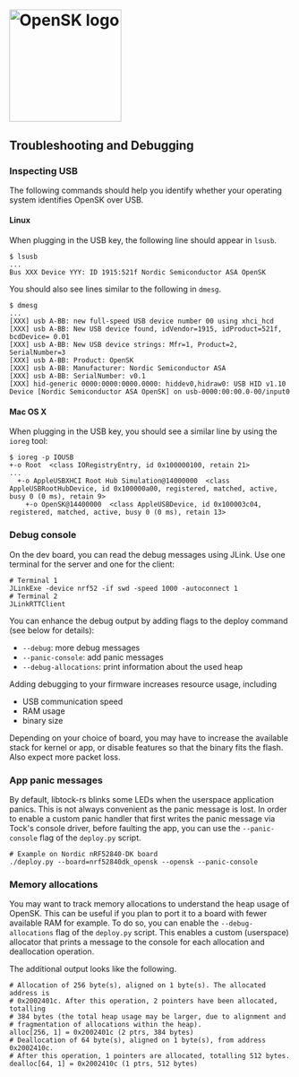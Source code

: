 # <img alt="OpenSK logo" src="img/OpenSK.svg" width="200px">

## Troubleshooting and Debugging

### Inspecting USB

The following commands should help you identify whether your operating system
identifies OpenSK over USB.

#### Linux

When plugging in the USB key, the following line should appear in `lsusb`.

```shell
$ lsusb
...
Bus XXX Device YYY: ID 1915:521f Nordic Semiconductor ASA OpenSK
```

You should also see lines similar to the following in `dmesg`.

```shell
$ dmesg
...
[XXX] usb A-BB: new full-speed USB device number 00 using xhci_hcd
[XXX] usb A-BB: New USB device found, idVendor=1915, idProduct=521f, bcdDevice= 0.01
[XXX] usb A-BB: New USB device strings: Mfr=1, Product=2, SerialNumber=3
[XXX] usb A-BB: Product: OpenSK
[XXX] usb A-BB: Manufacturer: Nordic Semiconductor ASA
[XXX] usb A-BB: SerialNumber: v0.1
[XXX] hid-generic 0000:0000:0000.0000: hiddev0,hidraw0: USB HID v1.10 Device [Nordic Semiconductor ASA OpenSK] on usb-0000:00:00.0-00/input0
```

#### Mac OS X

When plugging in the USB key, you should see a similar line by using the `ioreg`
tool:

```shell
$ ioreg -p IOUSB
+-o Root  <class IORegistryEntry, id 0x100000100, retain 21>
...
  +-o AppleUSBXHCI Root Hub Simulation@14000000  <class AppleUSBRootHubDevice, id 0x100000a00, registered, matched, active, busy 0 (0 ms), retain 9>
    +-o OpenSK@14400000  <class AppleUSBDevice, id 0x100003c04, registered, matched, active, busy 0 (0 ms), retain 13>
```

### Debug console

On the dev board, you can read the debug messages using JLink. Use one terminal
for the server and one for the client:

```shell
# Terminal 1
JLinkExe -device nrf52 -if swd -speed 1000 -autoconnect 1
# Terminal 2
JLinkRTTClient
```

You can enhance the debug output by adding flags to the deploy command (see
below for details):

* `--debug`: more debug messages
* `--panic-console`: add panic messages
* `--debug-allocations`: print information about the used heap

Adding debugging to your firmware increases resource usage, including

* USB communication speed
* RAM usage
* binary size

Depending on your choice of board, you may have to increase the available stack
for kernel or app, or disable features so that the binary fits the flash. Also
expect more packet loss.

### App panic messages

By default, libtock-rs blinks some LEDs when the userspace application panics.
This is not always convenient as the panic message is lost. In order to enable
a custom panic handler that first writes the panic message via Tock's console
driver, before faulting the app, you can use the `--panic-console` flag of the
`deploy.py` script.

```shell
# Example on Nordic nRF52840-DK board
./deploy.py --board=nrf52840dk_opensk --opensk --panic-console
```

### Memory allocations

You may want to track memory allocations to understand the heap usage of
OpenSK. This can be useful if you plan to port it to a board with fewer
available RAM for example. To do so, you can enable the `--debug-allocations`
flag of the `deploy.py` script. This enables a custom (userspace) allocator
that prints a message to the console for each allocation and deallocation
operation.

The additional output looks like the following.

```text
# Allocation of 256 byte(s), aligned on 1 byte(s). The allocated address is
# 0x2002401c. After this operation, 2 pointers have been allocated, totalling
# 384 bytes (the total heap usage may be larger, due to alignment and
# fragmentation of allocations within the heap).
alloc[256, 1] = 0x2002401c (2 ptrs, 384 bytes)
# Deallocation of 64 byte(s), aligned on 1 byte(s), from address 0x2002410c.
# After this operation, 1 pointers are allocated, totalling 512 bytes.
dealloc[64, 1] = 0x2002410c (1 ptrs, 512 bytes)
```
